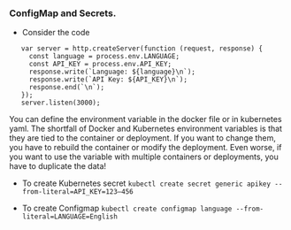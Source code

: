 ### ConfigMap and Secrets.


- Consider the code 

```var http = require('http');
   var server = http.createServer(function (request, response) {
     const language = process.env.LANGUAGE;
     const API_KEY = process.env.API_KEY;
     response.write(`Language: ${language}\n`);
     response.write(`API Key: ${API_KEY}\n`);
     response.end(`\n`);
   });
   server.listen(3000);
```

You can define the environment variable in the docker file or in kubernetes yaml.
The shortfall of Docker and Kubernetes environment variables is that they are tied to the container or deployment. If you want to change them, you have to rebuild the container or modify the deployment. Even worse, if you want to use the variable with multiple containers or deployments, you have to duplicate the data!

- To create Kubernetes secret
`kubectl create secret generic apikey --from-literal=API_KEY=123–456`

- To create Configmap
`kubectl create configmap language --from-literal=LANGUAGE=English`
